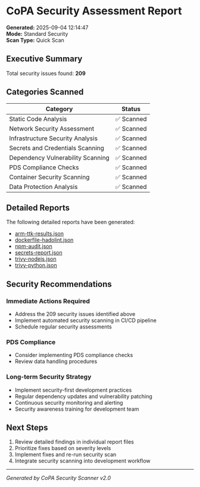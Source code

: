 # CoPA Security Assessment Report

**Generated:** 2025-09-04 12:14:47  
**Mode:** Standard Security  
**Scan Type:** Quick Scan  

## Executive Summary

Total security issues found: **209**

## Categories Scanned

| Category             | Status     |
| -------------------- | ---------- |
| Static Code Analysis | ✅ Scanned |
| Network Security Assessment | ✅ Scanned |
| Infrastructure Security Analysis | ✅ Scanned |
| Secrets and Credentials Scanning | ✅ Scanned |
| Dependency Vulnerability Scanning | ✅ Scanned |
| PDS Compliance Checks | ✅ Scanned |
| Container Security Scanning | ✅ Scanned |
| Data Protection Analysis | ✅ Scanned |

## Detailed Reports

The following detailed reports have been generated:

- [arm-ttk-results.json](arm-ttk-results.json)
- [dockerfile-hadolint.json](dockerfile-hadolint.json)
- [npm-audit.json](npm-audit.json)
- [secrets-report.json](secrets-report.json)
- [trivy-nodejs.json](trivy-nodejs.json)
- [trivy-python.json](trivy-python.json)

## Security Recommendations

### Immediate Actions Required
- Address the 209 security issues identified above
- Implement automated security scanning in CI/CD pipeline
- Schedule regular security assessments

### PDS Compliance
- Consider implementing PDS compliance checks
- Review data handling procedures

### Long-term Security Strategy
- Implement security-first development practices
- Regular dependency updates and vulnerability patching
- Continuous security monitoring and alerting
- Security awareness training for development team

## Next Steps

1. Review detailed findings in individual report files
2. Prioritize fixes based on severity levels
3. Implement fixes and re-run security scan
4. Integrate security scanning into development workflow

---
*Generated by CoPA Security Scanner v2.0*
